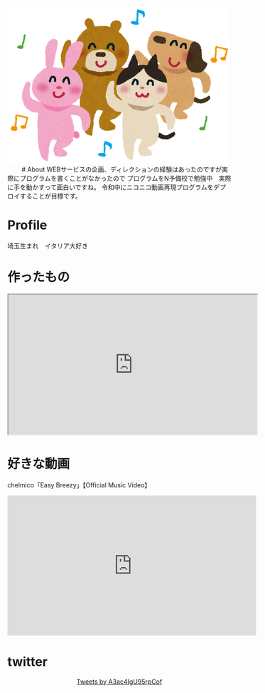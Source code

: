 <div class="profile" style="text-align:center;">
<img src="animal_dance.png" title="プロフィール写真">
</div>　　
#  About 
WEBサービスの企画、ディレクションの経験はあったのですが実際にプログラムを書くことがなかったので
プログラムをN予備校で勉強中　実際に手を動かすって面白いですね。
令和中にニコニコ動画再現プログラムをデプロイすることが目標です。


# Profile
埼玉生まれ　イタリア大好き　　


# 作ったもの

<div class="openhtml" style="text-align:center;" >
<iframe src="https://www.openprocessing.org/sketch/825207/embed/" width="560" height="315"></iframe>
  </div>


# 好きな動画
chelmico「Easy Breezy」【Official Music Video】
<div class="youtube" style="text-align:center;">
<iframe width="560" height="315" src="https://www.youtube.com/embed/76sNmqMzUuI?start=75" frameborder="0" allow="accelerometer; autoplay; encrypted-media; gyroscope; picture-in-picture" allowfullscreen></iframe>
</div>


# twitter
<div class="twitter" style="text-align:center;">
<a class="twitter-timeline" data-lang="ja" data-width="400" data-height="600" href="https://twitter.com/A3ac4IgU95rpCof?ref_src=twsrc%5Etfw">Tweets by A3ac4IgU95rpCof</a> <script async src="https://platform.twitter.com/widgets.js" charset="utf-8"></script>
</div>
